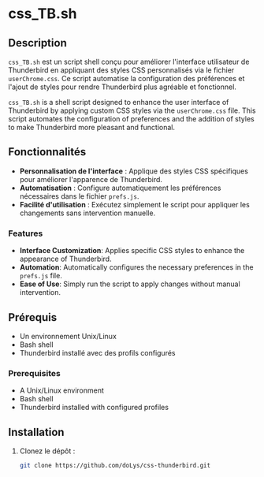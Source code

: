 # css_TB.sh

## Description

`css_TB.sh` est un script shell conçu pour améliorer l'interface utilisateur de Thunderbird en appliquant des styles CSS personnalisés via le fichier `userChrome.css`. Ce script automatise la configuration des préférences et l'ajout de styles pour rendre Thunderbird plus agréable et fonctionnel.

`css_TB.sh` is a shell script designed to enhance the user interface of Thunderbird by applying custom CSS styles via the `userChrome.css` file. This script automates the configuration of preferences and the addition of styles to make Thunderbird more pleasant and functional.

## Fonctionnalités

- **Personnalisation de l'interface** : Applique des styles CSS spécifiques pour améliorer l'apparence de Thunderbird.
- **Automatisation** : Configure automatiquement les préférences nécessaires dans le fichier `prefs.js`.
- **Facilité d'utilisation** : Exécutez simplement le script pour appliquer les changements sans intervention manuelle.

### Features

- **Interface Customization**: Applies specific CSS styles to enhance the appearance of Thunderbird.
- **Automation**: Automatically configures the necessary preferences in the `prefs.js` file.
- **Ease of Use**: Simply run the script to apply changes without manual intervention.

## Prérequis

- Un environnement Unix/Linux
- Bash shell
- Thunderbird installé avec des profils configurés

### Prerequisites

- A Unix/Linux environment
- Bash shell
- Thunderbird installed with configured profiles

## Installation

1. Clonez le dépôt :
   ```bash
   git clone https://github.com/doLys/css-thunderbird.git


